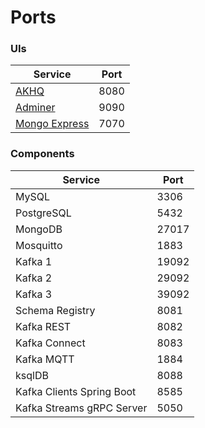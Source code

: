 # Ports

### UIs

| Service | Port |
| - | - |
| [AKHQ](http://localhost:8080/) | 8080 |
| [Adminer](http://localhost:9090/) | 9090 |
| [Mongo Express](http://localhost:7070/) | 7070 |

### Components

| Service | Port |
| - | - |
| MySQL | 3306 |
| PostgreSQL | 5432 |
| MongoDB | 27017 |
| Mosquitto | 1883 |
| Kafka 1 | 19092 |
| Kafka 2 | 29092 |
| Kafka 3 | 39092 |
| Schema Registry | 8081 |
| Kafka REST | 8082 |
| Kafka Connect | 8083 |
| Kafka MQTT | 1884 |
| ksqlDB | 8088 |
| Kafka Clients Spring Boot | 8585 |
| Kafka Streams gRPC Server | 5050 |
